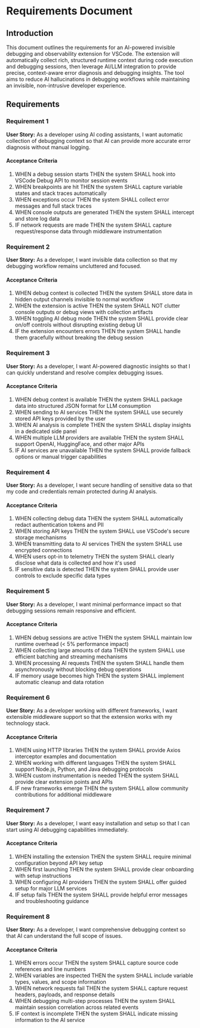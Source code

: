 # Requirements Document

## Introduction

This document outlines the requirements for an AI-powered invisible debugging and observability extension for VSCode. The extension will automatically collect rich, structured runtime context during code execution and debugging sessions, then leverage AI/LLM integration to provide precise, context-aware error diagnosis and debugging insights. The tool aims to reduce AI hallucinations in debugging workflows while maintaining an invisible, non-intrusive developer experience.

## Requirements

### Requirement 1

**User Story:** As a developer using AI coding assistants, I want automatic collection of debugging context so that AI can provide more accurate error diagnosis without manual logging.

#### Acceptance Criteria

1. WHEN a debug session starts THEN the system SHALL hook into VSCode Debug API to monitor session events
2. WHEN breakpoints are hit THEN the system SHALL capture variable states and stack traces automatically
3. WHEN exceptions occur THEN the system SHALL collect error messages and full stack traces
4. WHEN console outputs are generated THEN the system SHALL intercept and store log data
5. IF network requests are made THEN the system SHALL capture request/response data through middleware instrumentation

### Requirement 2

**User Story:** As a developer, I want invisible data collection so that my debugging workflow remains uncluttered and focused.

#### Acceptance Criteria

1. WHEN debug context is collected THEN the system SHALL store data in hidden output channels invisible to normal workflow
2. WHEN the extension is active THEN the system SHALL NOT clutter console outputs or debug views with collection artifacts
3. WHEN toggling AI debug mode THEN the system SHALL provide clear on/off controls without disrupting existing debug UI
4. IF the extension encounters errors THEN the system SHALL handle them gracefully without breaking the debug session

### Requirement 3

**User Story:** As a developer, I want AI-powered diagnostic insights so that I can quickly understand and resolve complex debugging issues.

#### Acceptance Criteria

1. WHEN debug context is available THEN the system SHALL package data into structured JSON format for LLM consumption
2. WHEN sending to AI services THEN the system SHALL use securely stored API keys provided by the user
3. WHEN AI analysis is complete THEN the system SHALL display insights in a dedicated side panel
4. WHEN multiple LLM providers are available THEN the system SHALL support OpenAI, HuggingFace, and other major APIs
5. IF AI services are unavailable THEN the system SHALL provide fallback options or manual trigger capabilities

### Requirement 4

**User Story:** As a developer, I want secure handling of sensitive data so that my code and credentials remain protected during AI analysis.

#### Acceptance Criteria

1. WHEN collecting debug data THEN the system SHALL automatically redact authentication tokens and PII
2. WHEN storing API keys THEN the system SHALL use VSCode's secure storage mechanisms
3. WHEN transmitting data to AI services THEN the system SHALL use encrypted connections
4. WHEN users opt-in to telemetry THEN the system SHALL clearly disclose what data is collected and how it's used
5. IF sensitive data is detected THEN the system SHALL provide user controls to exclude specific data types

### Requirement 5

**User Story:** As a developer, I want minimal performance impact so that debugging sessions remain responsive and efficient.

#### Acceptance Criteria

1. WHEN debug sessions are active THEN the system SHALL maintain low runtime overhead (< 5% performance impact)
2. WHEN collecting large amounts of data THEN the system SHALL use efficient batching and streaming mechanisms
3. WHEN processing AI requests THEN the system SHALL handle them asynchronously without blocking debug operations
4. IF memory usage becomes high THEN the system SHALL implement automatic cleanup and data rotation

### Requirement 6

**User Story:** As a developer working with different frameworks, I want extensible middleware support so that the extension works with my technology stack.

#### Acceptance Criteria

1. WHEN using HTTP libraries THEN the system SHALL provide Axios interceptor examples and documentation
2. WHEN working with different languages THEN the system SHALL support Node.js, Python, and Java debugging protocols
3. WHEN custom instrumentation is needed THEN the system SHALL provide clear extension points and APIs
4. IF new frameworks emerge THEN the system SHALL allow community contributions for additional middleware

### Requirement 7

**User Story:** As a developer, I want easy installation and setup so that I can start using AI debugging capabilities immediately.

#### Acceptance Criteria

1. WHEN installing the extension THEN the system SHALL require minimal configuration beyond API key setup
2. WHEN first launching THEN the system SHALL provide clear onboarding with setup instructions
3. WHEN configuring AI providers THEN the system SHALL offer guided setup for major LLM services
4. IF setup fails THEN the system SHALL provide helpful error messages and troubleshooting guidance

### Requirement 8

**User Story:** As a developer, I want comprehensive debugging context so that AI can understand the full scope of issues.

#### Acceptance Criteria

1. WHEN errors occur THEN the system SHALL capture source code references and line numbers
2. WHEN variables are inspected THEN the system SHALL include variable types, values, and scope information
3. WHEN network requests fail THEN the system SHALL capture request headers, payloads, and response details
4. WHEN debugging multi-step processes THEN the system SHALL maintain session correlation across related events
5. IF context is incomplete THEN the system SHALL indicate missing information to the AI service